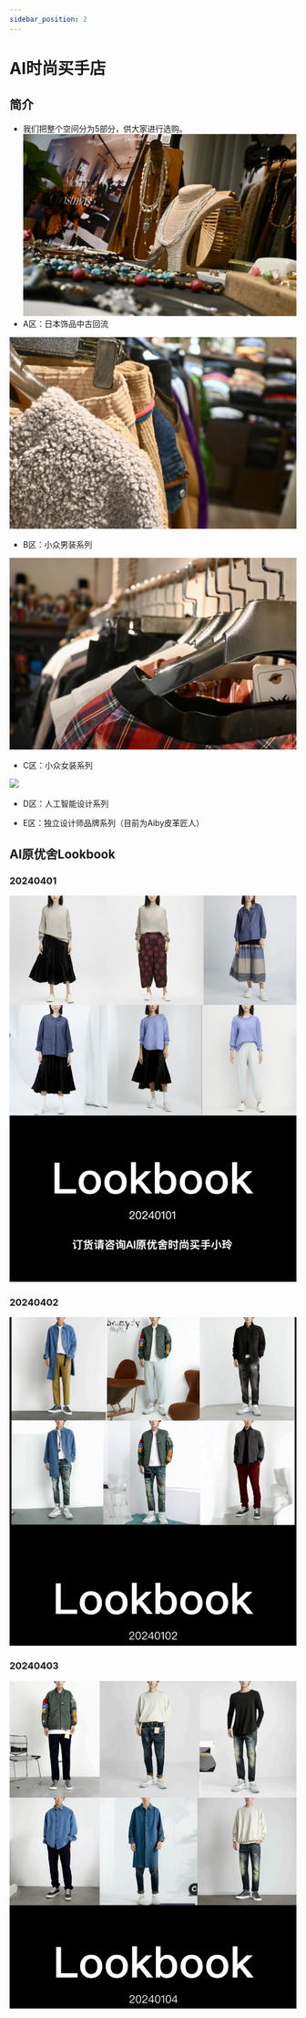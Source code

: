 ```yaml
---
sidebar_position: 2
---
```


# AI时尚买手店
## 简介
* 我们把整个空间分为5部分，供大家进行选购。
![](./img/a.png)
* A区：日本饰品中古回流

![](./img/b.png)
* B区：小众男装系列

![](./img/c.png)
* C区：小众女装系列

![](./img/d.png)
* D区：人工智能设计系列

* E区：独立设计师品牌系列（目前为Aiby皮革匠人）

## AI原优舍Lookbook
### 20240401
![](./img/lookbook.20240101.png)

### 20240402
![](./img/lookbook.20240102.png)

### 20240403
![](./img/lookbook.20240104.png)
